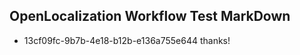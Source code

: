 ## OpenLocalization Workflow Test MarkDown
* 13cf09fc-9b7b-4e18-b12b-e136a755e644 thanks!

<!--HONumber=Dec16_HO1-->


